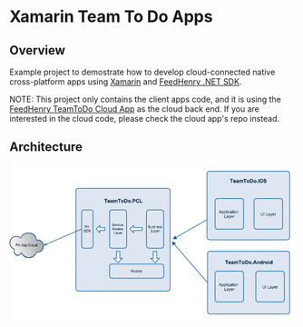 # Xamarin Team To Do Apps

## Overview

Example project to demostrate how to develop cloud-connected native cross-platform apps using [Xamarin](http://xamarin.com/) and [FeedHenry .NET SDK](https://github.com/feedhenry/fh-dotnet-sdk). 

NOTE: This project only contains the client apps code, and it is using the [FeedHenry TeamToDo Cloud App](https://github.com/feedhenry-templates/team-todo-cloud) as the cloud back end. If you are interested in the cloud code, please check the cloud app's repo instead.

## Architecture

![](images/architecture.png?raw=true)




